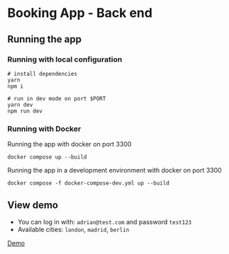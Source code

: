 # Booking App - Back end

## Running the app

### Running with local configuration

```
# install dependencies
yarn
npm i

# run in dev mode on port $PORT
yarn dev
npm run dev
```

### Running with Docker

Running the app with docker on port 3300

```
docker compose up --build
```

Running the app in a development environment with docker on port 3300

```
docker compose -f docker-compose-dev.yml up --build
```

## View demo

- You can log in with: `adrian@test.com` and password `test123`
- Available cities: `london`, `madrid`, `berlin`

[Demo](https://booking-app-react-alxadr.netlify.app)
